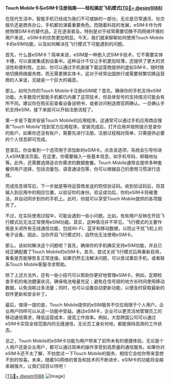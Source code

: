 **Touch Mobile卡与eSIM卡注册指南——轻松搞定飞机模式[[TG💪+ @esim1088](https://t.me/s/esim1088)]**

在现代生活中，智能手机已经成为我们不可或缺的一部分。无论是日常通讯、社交娱乐还是商务办公，手机都扮演着重要角色。而随着科技的发展，eSIM卡作为传统物理SIM卡的替代品，正在逐渐普及。特别是对于经常需要切换不同网络环境的用户来说，eSIM卡的优势更加明显。今天，我们就来聊聊如何使用Touch Mobile卡的eSIM功能，以及如何解决在飞行模式下可能遇到的问题。

首先，什么是eSIM卡？简单来说，eSIM是一种嵌入式SIM卡技术，它不需要实体卡槽，可以直接集成到设备中。这种设计不仅让手机更加轻薄，还提供了更大的灵活性和便利性。比如，你可以通过手机直接下载运营商提供的虚拟SIM卡，随时随地切换网络服务商，而无需更换实体卡。这对于经常出国旅行或需要频繁切换运营商的人来说，无疑是一个巨大的福音。

那么，如何为你的Touch Mobile卡注册eSIM呢？首先，确保你的手机支持eSIM功能。大多数现代智能手机都已内置了这项技术，但具体型号的支持情况可能会有所不同。建议你在购买前查看设备说明书，或者访问制造商官网确认。一旦确认手机支持eSIM，接下来就可以开始注册流程了。

第一步是下载并安装Touch Mobile的应用程序。这通常可以通过手机应用商店搜索“Touch Mobile”找到官方应用程序。安装完成后，打开应用并按照提示登录你的账户。如果你还没有账户，需要先进行注册。注册过程相对简单，只需提供必要的个人信息即可完成。

登录后，你会看到一个选项用于添加新的eSIM卡。点击该选项，系统会引导你进入eSIM激活页面。在这里，你需要输入一些基本信息，如手机号码、邮箱地址等。此外，还需要选择适合你需求的数据套餐。Touch Mobile通常会提供多种套餐供用户选择，包括流量包、语音通话包等，你可以根据自己的使用习惯进行选择。

完成信息填写后，下一步就是等待运营商发送的短信验证码。收到验证码后，将其输入到应用中的相应位置，以验证你的身份。验证成功后，你的eSIM卡将被激活，并自动同步到你的手机上。此时，你就可以享受Touch Mobile提供的各项服务了。

不过，在实际使用过程中，可能会遇到一些小问题。比如，有些用户反映在开启飞行模式后无法正常使用eSIM功能。其实，这种情况并不罕见。飞行模式的主要作用是关闭所有无线通信功能，包括Wi-Fi、蓝牙和移动数据，以防止干扰飞机上的电子设备。因此，当你开启飞行模式时，自然也无法使用eSIM卡。

那么，该如何解决这个问题呢？首先，确保你的手机确实支持eSIM功能，并且已经正确配置了Touch Mobile的eSIM卡。其次，尝试关闭飞行模式后再重新启用，看看是否能够恢复正常连接。如果仍然无法解决问题，可以尝试重启手机，或者联系Touch Mobile客服寻求帮助。

除了上述方法外，还有一些小技巧可以帮助你更好地管理eSIM卡。例如，定期检查手机的电池健康状况，确保电池电量充足；避免在信号弱的地方长时间使用移动数据，以免消耗过多流量；同时，也可以设置自动更新功能，以便及时获取最新的软件更新和安全补丁。

最后，值得一提的是，Touch Mobile提供的eSIM服务不仅仅局限于个人用户。企业用户同样可以从这一功能中受益。通过eSIM卡，企业可以更灵活地管理员工的移动通信需求，降低运营成本，提高工作效率。例如，大型跨国公司可以通过eSIM卡实现全球范围内的无缝通信，无论员工身处何地，都能保持高效的工作状态。

总之，Touch Mobile的eSIM卡功能为用户带来了前所未有的便捷体验。无论是个人用户还是企业用户，都可以通过简单的操作享受到高质量的通信服务。如果你对eSIM卡还不太了解，不妨尝试一下Touch Mobile的服务，相信它会给你带来意想不到的惊喜。未来，随着5G网络的普及和技术的不断进步，eSIM卡的功能将会越来越强大，让我们拭目以待吧！

[[TG💪+ @esim1088](https://t.me/s/esim1088) ![Image](https://i.postimg.cc/4NQfJmqS/Snipaste-2025-05-13-00-14-12.png)]